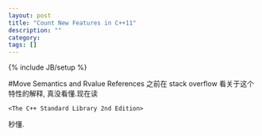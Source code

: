 ```yaml
---
layout: post
title: "Count New Features in C++11"
description: ""
category: 
tags: []
---
```

{% include JB/setup %}


#Move Semantics and Rvalue References
之前在 stack overflow 看关于这个特性的解释, 真没看懂.现在读

	<The C++ Standard Library 2nd Edition>

秒懂.